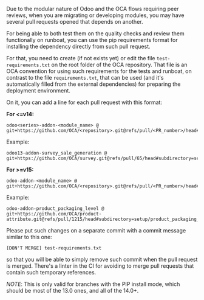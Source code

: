 Due to the modular nature of Odoo and the OCA flows requiring peer reviews, when you are migrating or developing modules, you may have several pull requests opened that depends on another.

For being able to both test them on the quality checks and review them functionally on runboat, you can use the pip requirements format for installing the dependency directly from such pull request.

For that, you need to create (if not exists yet) or edit the file `test-requirements.txt` on the root folder of the OCA repository. That file is an OCA convention for using such requirements for the tests and runboat, on contrast to the file `requirements.txt`, that can be used (and it's automatically filled from the external dependencies) for preparing the deployment environment.

On it, you can add a line for each pull request with this format:

**For <=v14:**

```
odoo<series>-addon-<module_name> @ git+https://github.com/OCA/<repository>.git@refs/pull/<PR_number>/head#subdirectory=setup/<module_name>
```

Example:

```
odoo13-addon-survey_sale_generation @ git+https://github.com/OCA/survey.git@refs/pull/65/head#subdirectory=setup/survey_sale_generation
```

**For >=v15:**

```
odoo-addon-<module_name> @ git+https://github.com/OCA/<repository>.git@refs/pull/<PR_number>/head#subdirectory=setup/<module_name>
```

Example:

```
odoo-addon-product_packaging_level @ git+https://github.com/OCA/product-attribute.git@refs/pull/1215/head#subdirectory=setup/product_packaging_level
```

Please put such changes on a separate commit with a commit message similar to this one:

```
[DON'T MERGE] test-requirements.txt
```

so that you will be able to simply remove such commit when the pull request is merged. There's a linter in the CI for avoiding to merge pull requests that contain such temporary references.

*NOTE*: This is only valid for branches with the PIP install mode, which should be most of the 13.0 ones, and all of the 14.0+.